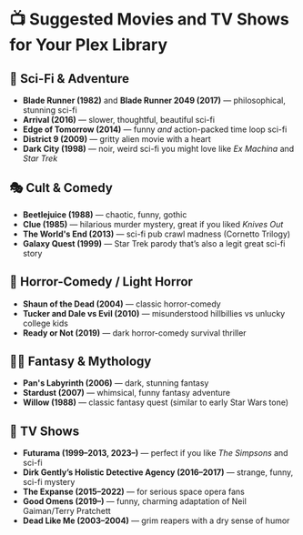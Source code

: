 # 📺 Suggested Movies and TV Shows for Your Plex Library

## 🚀 Sci-Fi & Adventure
- **Blade Runner (1982)** and **Blade Runner 2049 (2017)** — philosophical, stunning sci-fi
- **Arrival (2016)** — slower, thoughtful, beautiful sci-fi
- **Edge of Tomorrow (2014)** — funny *and* action-packed time loop sci-fi
- **District 9 (2009)** — gritty alien movie with a heart
- **Dark City (1998)** — noir, weird sci-fi you might love like *Ex Machina* and *Star Trek*

## 🎭 Cult & Comedy
- **Beetlejuice (1988)** — chaotic, funny, gothic
- **Clue (1985)** — hilarious murder mystery, great if you liked *Knives Out*
- **The World's End (2013)** — sci-fi pub crawl madness (Cornetto Trilogy)
- **Galaxy Quest (1999)** — Star Trek parody that’s also a legit great sci-fi story

## 🔪 Horror-Comedy / Light Horror
- **Shaun of the Dead (2004)** — classic horror-comedy
- **Tucker and Dale vs Evil (2010)** — misunderstood hillbillies vs unlucky college kids
- **Ready or Not (2019)** — dark horror-comedy survival thriller

## 🧙‍♂️ Fantasy & Mythology
- **Pan's Labyrinth (2006)** — dark, stunning fantasy
- **Stardust (2007)** — whimsical, funny fantasy adventure
- **Willow (1988)** — classic fantasy quest (similar to early Star Wars tone)

## 🎯 TV Shows
- **Futurama (1999–2013, 2023–)** — perfect if you like *The Simpsons* and sci-fi
- **Dirk Gently’s Holistic Detective Agency (2016–2017)** — strange, funny, sci-fi mystery
- **The Expanse (2015–2022)** — for serious space opera fans
- **Good Omens (2019–)** — funny, charming adaptation of Neil Gaiman/Terry Pratchett
- **Dead Like Me (2003–2004)** — grim reapers with a dry sense of humor
